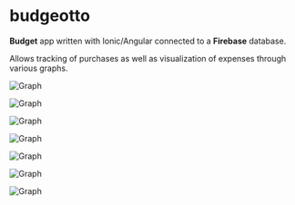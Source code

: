 # budgeotto

**Budget** app written with Ionic/Angular connected to a **Firebase** database.

Allows tracking of purchases as well as visualization of expenses through various graphs.


![Graph](https://github.com/ltalhouarne/budgeotto/blob/master/img/IMG_0282%202.PNG)

![Graph](https://github.com/ltalhouarne/budgeotto/blob/master/img/IMG_0282.PNG)

![Graph](https://github.com/ltalhouarne/budgeotto/blob/master/img/IMG_0283.PNG)

![Graph](https://github.com/ltalhouarne/budgeotto/blob/master/img/IMG_0284.PNG)

![Graph](https://github.com/ltalhouarne/budgeotto/blob/master/img/IMG_0285.PNG)

![Graph](https://github.com/ltalhouarne/budgeotto/blob/master/img/IMG_0286.PNG)

![Graph](https://github.com/ltalhouarne/budgeotto/blob/master/img/Screen%20Shot%202016-12-03%20at%2012.53.11%20PM.png)
